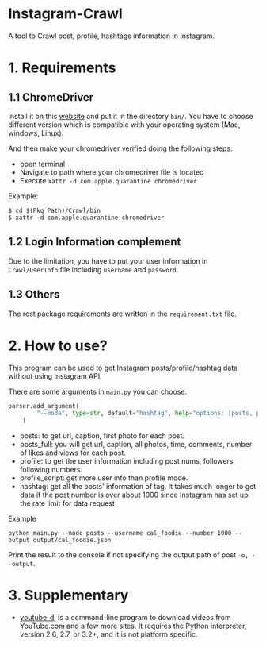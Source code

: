 # Instagram-Crawl
A tool to Crawl post, profile, hashtags information in Instagram.


# 1. Requirements
## 1.1 ChromeDriver
Install it on this [website](https://sites.google.com/chromium.org/driver/) and put it in the directory `bin/`. You have to choose different version which is compatible with your operating system (Mac, windows, Linux). 

And then make your chromedriver verified doing the following steps:
  - open terminal
  - Navigate to path where your chromedriver file is located
  - Execute `xattr -d com.apple.quarantine chromedriver`

Example:
```shell
$ cd $(Pkg_Path)/Crawl/bin 
$ xattr -d com.apple.quarantine chromedriver
```

## 1.2 Login Information complement
Due to the limitation, you have to put your user information in `Crawl/UserInfo` file including `username` and `password`.

## 1.3 Others
The rest package requirements are written in the `requirement.txt` file.

# 2. How to use?
This program can be used to get Instagram posts/profile/hashtag data without using Instagram API.

There are some arguments in `main.py` you can choose.
```python
parser.add_argument(
        "--mode", type=str, default="hashtag", help="options: [posts, posts_full, profile, profile_script, hashtag]"
    )
```

- posts: to get url, caption, first photo for each post.
- posts_full: you will get url, caption, all photos, time, comments, number of likes and views for each post.
- profile: to get the user information including post nums, followers, following numbers.
- profile_script: get more user info than profile mode.
- hashtag: get all the posts' information of tag. It takes much longer to get data if the post number is over about 1000 since Instagram has set up the rate limit for data request

Example
```shell
python main.py --mode posts --username cal_foodie --number 1000 --output output/cal_foodie.json
```

Print the result to the console if not specifying the output path of post `-o, --output`.

# 3. Supplementary
- [youtube-dl](https://github.com/ytdl-org/youtube-dl) is a command-line program to download videos from YouTube.com and a few more sites. It requires the Python interpreter, version 2.6, 2.7, or 3.2+, and it is not platform specific.
